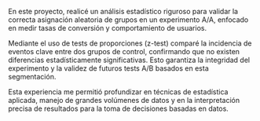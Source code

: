 En este proyecto, realicé un análisis estadístico riguroso para validar la correcta asignación aleatoria de grupos en un experimento A/A, enfocado en medir tasas de conversión y comportamiento de usuarios.

Mediante el uso de tests de proporciones (z-test) comparé la incidencia de eventos clave entre dos grupos de control, confirmando que no existen diferencias estadísticamente significativas. Esto garantiza la integridad del experimento y la validez de futuros tests A/B basados en esta segmentación.

Esta experiencia me permitió profundizar en técnicas de estadística aplicada, manejo de grandes volúmenes de datos y en la interpretación precisa de resultados para la toma de decisiones basadas en datos.

